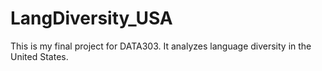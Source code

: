 # LangDiversity_USA
This is my final project for DATA303. It analyzes language diversity in the United States.
